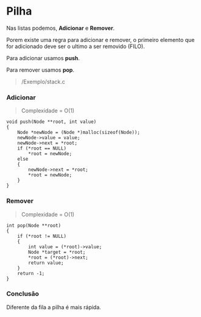 # Pilha

Nas listas podemos, **Adicionar** e  **Remover**.

Porem existe uma regra para adicionar e remover, o primeiro elemento que for adicionado deve ser o ultimo a ser removido (FILO).

Para adicionar usamos **push**.

Para remover usamos **pop**.

> /Exemplo/stack.c

### Adicionar
> Complexidade = O(1)
~~~
void push(Node **root, int value)
{
    Node *newNode = (Node *)malloc(sizeof(Node));
    newNode->value = value;
    newNode->next = *root;
    if (*root == NULL)
        *root = newNode;
    else
    {
        newNode->next = *root;
        *root = newNode;
    }
}
~~~
### Remover
> Complexidade = O(1)
~~~
int pop(Node **root)
{
    if (*root != NULL)
    {
        int value = (*root)->value;
        Node *target = *root;
        *root = (*root)->next;
        return value;
    }
    return -1;
}
~~~

### Conclusão

Diferente da fila a pilha é mais rápida.